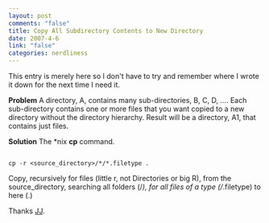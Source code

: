 ```yaml
--- 
layout: post
comments: "false"
title: Copy All Subdirectory Contents to New Directory
date: 2007-4-6
link: "false"
categories: nerdliness
---
```

This entry is merely here so I don't have to try and remember where I wrote it down for the next time I need it.

<strong>Problem</strong>
A directory, A, contains many sub-directories, B, C, D, .... Each sub-directory contains one or more files that you want copied to a new directory without the directory hierarchy. Result will be a directory, A1, that contains just files.

<strong>Solution</strong>
The *nix <strong>cp</strong> command.

<code>
cp -r &lt;source_directory&gt;/*/*.filetype .
</code>

Copy, recursively for files (little r, not Directories or big R), from the source_directory, searching all folders (/*), for all files of a type (/*.filetype) to here (.)

Thanks <a href="http://blueyak.org" title="blue yak">JJ</a>.
